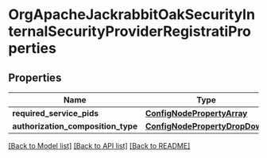 # OrgApacheJackrabbitOakSecurityInternalSecurityProviderRegistratiProperties

## Properties
Name | Type | Description | Notes
------------ | ------------- | ------------- | -------------
**required_service_pids** | [**ConfigNodePropertyArray**](ConfigNodePropertyArray.md) |  | [optional] 
**authorization_composition_type** | [**ConfigNodePropertyDropDown**](ConfigNodePropertyDropDown.md) |  | [optional] 

[[Back to Model list]](../README.md#documentation-for-models) [[Back to API list]](../README.md#documentation-for-api-endpoints) [[Back to README]](../README.md)


